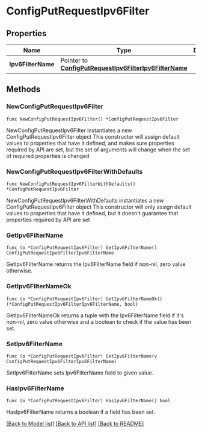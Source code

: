 # ConfigPutRequestIpv6Filter

## Properties

Name | Type | Description | Notes
------------ | ------------- | ------------- | -------------
**Ipv6FilterName** | Pointer to [**ConfigPutRequestIpv6FilterIpv6FilterName**](ConfigPutRequestIpv6FilterIpv6FilterName.md) |  | [optional] 

## Methods

### NewConfigPutRequestIpv6Filter

`func NewConfigPutRequestIpv6Filter() *ConfigPutRequestIpv6Filter`

NewConfigPutRequestIpv6Filter instantiates a new ConfigPutRequestIpv6Filter object
This constructor will assign default values to properties that have it defined,
and makes sure properties required by API are set, but the set of arguments
will change when the set of required properties is changed

### NewConfigPutRequestIpv6FilterWithDefaults

`func NewConfigPutRequestIpv6FilterWithDefaults() *ConfigPutRequestIpv6Filter`

NewConfigPutRequestIpv6FilterWithDefaults instantiates a new ConfigPutRequestIpv6Filter object
This constructor will only assign default values to properties that have it defined,
but it doesn't guarantee that properties required by API are set

### GetIpv6FilterName

`func (o *ConfigPutRequestIpv6Filter) GetIpv6FilterName() ConfigPutRequestIpv6FilterIpv6FilterName`

GetIpv6FilterName returns the Ipv6FilterName field if non-nil, zero value otherwise.

### GetIpv6FilterNameOk

`func (o *ConfigPutRequestIpv6Filter) GetIpv6FilterNameOk() (*ConfigPutRequestIpv6FilterIpv6FilterName, bool)`

GetIpv6FilterNameOk returns a tuple with the Ipv6FilterName field if it's non-nil, zero value otherwise
and a boolean to check if the value has been set.

### SetIpv6FilterName

`func (o *ConfigPutRequestIpv6Filter) SetIpv6FilterName(v ConfigPutRequestIpv6FilterIpv6FilterName)`

SetIpv6FilterName sets Ipv6FilterName field to given value.

### HasIpv6FilterName

`func (o *ConfigPutRequestIpv6Filter) HasIpv6FilterName() bool`

HasIpv6FilterName returns a boolean if a field has been set.


[[Back to Model list]](../README.md#documentation-for-models) [[Back to API list]](../README.md#documentation-for-api-endpoints) [[Back to README]](../README.md)


